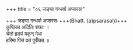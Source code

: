 +++
title = "०६ जङ्घा गन्धर्वा अप्सरसः"

+++
जङ्घा गन्धर्वा अप्सरसः +++(Bhatt. (a)psarasaḥ)+++  
कुष्ठिका अदितिः शफाः ।  
चेतो हृदयं यकृन् मेधा  
हरिमा पित्तं व्रतं पुरीतत् ॥